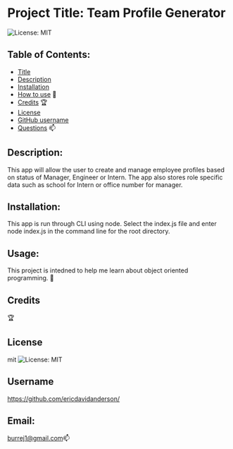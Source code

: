 
# Project Title: Team Profile Generator

 ![License: MIT](https://img.shields.io/badge/License-MIT-brightgreen)

## Table of Contents:
- [Title](#title) 
- [Description](#description)
- [Installation](#install)
- [How to use](#usage)    :compass: 
- [Credits](#credits)  :trophy:
- [License](#license)
- [GitHub username](#username)
- [Questions](#email)    :mailbox: 

## Description: 
This app will allow the user to create and manage employee profiles based on status of Manager, Engineer or Intern.  The app also stores role specific data such as school for Intern or office number for manager.    

## Installation:
This app is run through CLI using node.  Select the index.js file and enter node index.js in the command line for the root directory.  

## Usage:
 This project is intedned to help me learn about object oriented programming.  :compass:

## Credits
:trophy:

## License
mit ![License: MIT](https://img.shields.io/badge/License-MIT-brightgreen)

## Username
https://github.com/ericdavidanderson/

## Email: 
burrej1@gmail.com:mailbox:
 


